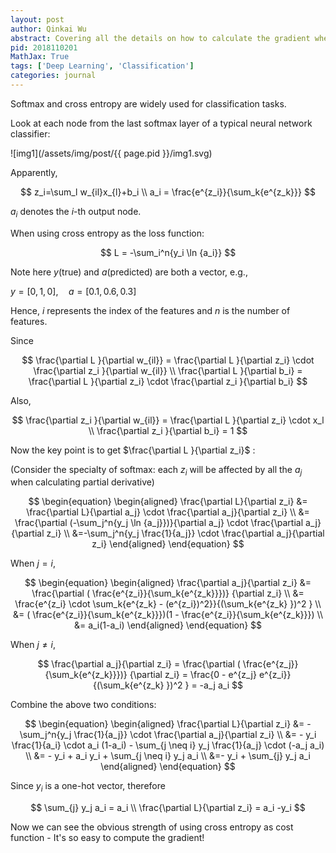 ```yaml
---
layout: post
author: Qinkai Wu
abstract: Covering all the details on how to calculate the gradient when using softmax and cross entropy in a neural network classifier.
pid: 2018110201
MathJax: True
tags: ['Deep Learning', 'Classification']
categories: journal
---
```


Softmax and cross entropy are widely used for classification tasks.
  
Look at each node from the last softmax layer of a typical neural network classifier:
  
![img1](/assets/img/post/{{ page.pid }}/img1.svg)
  
Apparently,
  
$$
z_i=\sum_l w_{il}x_{l}+b_i \\
a_i = \frac{e^{z_i}}{\sum_k{e^{z_k}}}
$$

$a_i$ denotes the $i$-th output node.
  
When using cross entropy as the loss function:

$$
L = -\sum_i^n{y_i \ln {a_i}}
$$

Note here $y$(true) and $a$(predicted) are both a vector, e.g.,

$y = [0,1,0], \quad a = [0.1, 0.6, 0.3]$

Hence, $i$ represents the index of the features and $n$ is the number of features.
  

Since
  
$$
\frac{\partial L }{\partial w_{il}} = \frac{\partial L }{\partial z_i} \cdot \frac{\partial z_i }{\partial w_{il}} \\
\frac{\partial L }{\partial b_i} = \frac{\partial L }{\partial z_i} \cdot \frac{\partial z_i }{\partial b_i}
$$

Also,

$$
\frac{\partial z_i }{\partial w_{il}} = \frac{\partial L }{\partial z_i} \cdot x_l  \\
\frac{\partial z_i }{\partial b_i} = 1 
$$

Now the key point is to get $\frac{\partial L }{\partial z_i}$ :
  
(Consider the specialty of softmax: each $z_i$ will be affected by all the $a_j$ when  calculating partial derivative)
  
$$
\begin{equation}
\begin{aligned}
\frac{\partial L}{\partial z_i} &= \frac{\partial L}{\partial a_j} \cdot  \frac{\partial a_j}{\partial z_i} \\
&= \frac{\partial (-\sum_j^n{y_j \ln {a_j}})}{\partial a_j} \cdot  \frac{\partial a_j}{\partial z_i} \\
&=-\sum_j^n{y_j \frac{1}{a_j}} \cdot  \frac{\partial a_j}{\partial z_i}
\end{aligned}
\end{equation}
$$

When $j=i$,
  
$$
\begin{equation}
\begin{aligned}
\frac{\partial a_j}{\partial z_i} &= \frac{\partial ( \frac{e^{z_i}}{\sum_k{e^{z_k}}})} {\partial z_i} \\ &= \frac{e^{z_i} \cdot \sum_k{e^{z_k} - (e^{z_i})^2}}{(\sum_k{e^{z_k} })^2 } \\ &= ( \frac{e^{z_i}}{\sum_k{e^{z_k}}})(1 - \frac{e^{z_i}}{\sum_k{e^{z_k}}}) \\ &= a_i(1-a_i)
\end{aligned}
\end{equation}
$$

  
When $j \neq i$,
  
$$
\frac{\partial a_j}{\partial z_i} = \frac{\partial ( \frac{e^{z_j}}{\sum_k{e^{z_k}}})}
{\partial z_i} = \frac{0 - e^{z_j} e^{z_i}} {(\sum_k{e^{z_k} })^2 } = -a_j a_i
$$


Combine the above two conditions:
  
$$
\begin{equation}
\begin{aligned}
\frac{\partial L}{\partial z_i} &= -\sum_j^n{y_j \frac{1}{a_j}} \cdot  \frac{\partial a_j}{\partial z_i} \\ &= - y_i \frac{1}{a_i} \cdot a_i (1-a_i) - \sum_{j \neq i} y_j \frac{1}{a_j} \cdot (-a_j a_i) \\ &= - y_i + a_i y_i + \sum_{j \neq i} y_j a_i \\ &=- y_i + \sum_{j} y_j a_i 
\end{aligned}
\end{equation}
$$

Since $y_i$ is a one-hot vector, therefore 
  
$$
\sum_{j} y_j a_i = a_i \\
\frac{\partial L}{\partial z_i} = a_i -y_i
$$

Now we can see the obvious strength of using cross entropy as cost function - It's so easy to compute the gradient!
